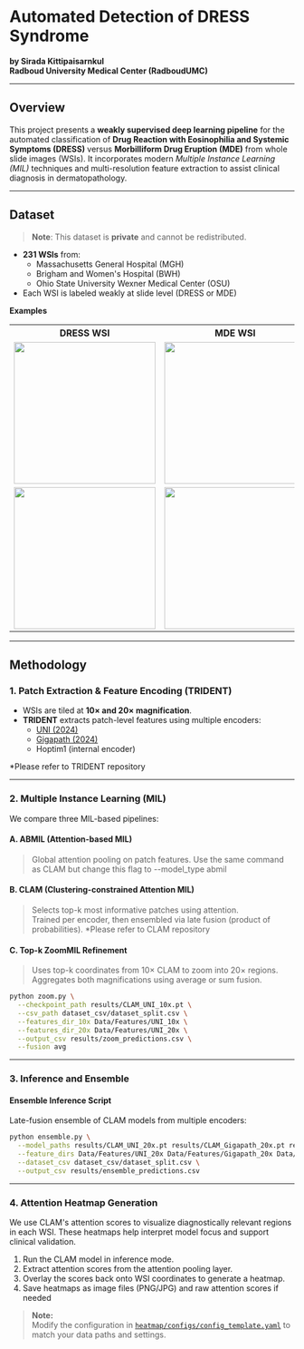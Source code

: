 # Automated Detection of DRESS Syndrome  
**by Sirada Kittipaisarnkul**  
**Radboud University Medical Center (RadboudUMC)**  

---

## Overview

This project presents a **weakly supervised deep learning pipeline** for the automated classification of **Drug Reaction with Eosinophilia and Systemic Symptoms (DRESS)** versus **Morbilliform Drug Eruption (MDE)** from whole slide images (WSIs). It incorporates modern *Multiple Instance Learning (MIL)* techniques and multi-resolution feature extraction to assist clinical diagnosis in dermatopathology.

---

## Dataset

> **Note**: This dataset is **private** and cannot be redistributed.

- **231 WSIs** from:
  - Massachusetts General Hospital (MGH)  
  - Brigham and Women's Hospital (BWH)  
  - Ohio State University Wexner Medical Center (OSU)  
- Each WSI is labeled weakly at slide level (DRESS or MDE)

**Examples**  
<table>
<tr>
  <th>DRESS WSI</th>
  <th>MDE WSI</th>
</tr>
<tr>
  <td><img src="https://github.com/user-attachments/assets/94f15547-63e5-457a-a790-6acf167c5f6f" width="250"/></td>
  <td><img src="https://github.com/user-attachments/assets/899deef4-ad88-451f-a0c0-3e9a2c627869" width="250"/></td>
</tr>
<tr>
  <td><img src="https://github.com/user-attachments/assets/a6de7473-dd9c-4c92-a392-0be2fe3d38db" width="250"/></td>
  <td><img src="https://github.com/user-attachments/assets/84f0ccb5-c2e1-4714-a943-922d6d95c072" width="250"/></td>
</tr>
</table>

---

## Methodology

### 1. Patch Extraction & Feature Encoding (TRIDENT)

- WSIs are tiled at **10× and 20× magnification**.
- **TRIDENT** extracts patch-level features using multiple encoders:
  - [UNI (2024)](https://arxiv.org/abs/2402.11833)
  - [Gigapath (2024)](https://arxiv.org/abs/2402.09856)
  - Hoptim1 (internal encoder)

*Please refer to TRIDENT repository

---

### 2. Multiple Instance Learning (MIL)

We compare three MIL-based pipelines:

#### A. **ABMIL (Attention-based MIL)**  
> Global attention pooling on patch features.
> Use the same command as CLAM but change this flag to --model_type abmil

#### B. **CLAM (Clustering-constrained Attention MIL)**  
> Selects top-k most informative patches using attention.  
> Trained per encoder, then ensembled via late fusion (product of probabilities).
*Please refer to CLAM repository

#### C. **Top-k ZoomMIL Refinement**  
> Uses top-k coordinates from 10× CLAM to zoom into 20× regions.  
> Aggregates both magnifications using average or sum fusion.

```bash
python zoom.py \
  --checkpoint_path results/CLAM_UNI_10x.pt \
  --csv_path dataset_csv/dataset_split.csv \
  --features_dir_10x Data/Features/UNI_10x \
  --features_dir_20x Data/Features/UNI_20x \
  --output_csv results/zoom_predictions.csv \
  --fusion avg
```
---

### 3. Inference and Ensemble

#### Ensemble Inference Script
Late-fusion ensemble of CLAM models from multiple encoders:

```bash
python ensemble.py \
  --model_paths results/CLAM_UNI_20x.pt results/CLAM_Gigapath_20x.pt results/CLAM_Hoptim1_20x.pt \
  --feature_dirs Data/Features/UNI_20x Data/Features/Gigapath_20x Data/Features/Hoptim1_20x \
  --dataset_csv dataset_csv/dataset_split.csv \
  --output_csv results/ensemble_predictions.csv
```
---
### 4. Attention Heatmap Generation
We use CLAM's attention scores to visualize diagnostically relevant regions in each WSI. These heatmaps help interpret model focus and support clinical validation.
1. Run the CLAM model in inference mode.
2. Extract attention scores from the attention pooling layer.
3. Overlay the scores back onto WSI coordinates to generate a heatmap.
4. Save heatmaps as image files (PNG/JPG) and raw attention scores if needed


> **Note:**  
> Modify the configuration in [`heatmap/configs/config_template.yaml`](heatmap/configs/config_template.yaml) to match your data paths and settings.
